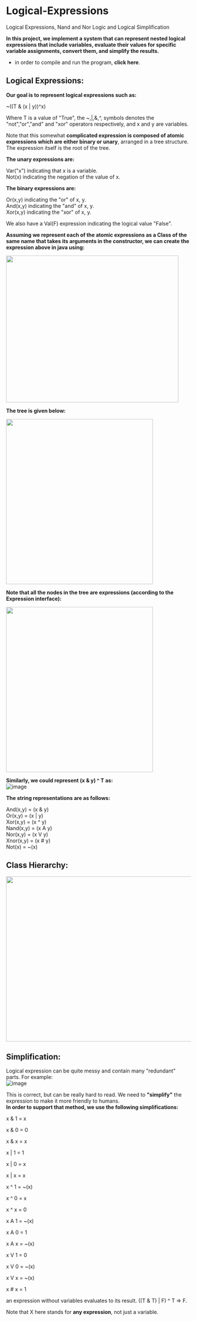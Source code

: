 # Logical-Expressions
Logical Expressions, Nand and Nor Logic and Logical Simplification  

**In this project, we implement a system that can represent nested logical expressions that include variables, evaluate their values for specific variable assignments, convert them, and simplify the results.**  

- in order to compile and run the program, **click here**.  

## Logical Expressions:  
**Our goal is to represent logical expressions such as:**    

~((T & (x | y))^x)  

Where T is a value of "True", the ~,|,&,^, symbols denotes the "not","or","and" and "xor" operators respectively, and x and y are variables.  

Note that this somewhat **complicated expression is composed of atomic expressions which are either binary or unary**, arranged in a tree structure. The expression itself is the root of the tree.  

**The unary expressions are:**    

Var("x") indicating that x is a variable.  
Not(x) indicating the negation of the value of x.  

**The binary expressions are:**    

Or(x,y) indicating the "or" of x, y.  
And(x,y) indicating the "and" of x, y.  
Xor(x,y) indicating the "xor" of x, y.  

We also have a Val(F) expression indicating the logical value "False".  

**Assuming we represent each of the atomic expressions as a Class of the same name that takes its arguments in the constructor, we can create the expression above in java using:**    

<img src="https://user-images.githubusercontent.com/83518959/193431728-57ffe935-4234-473d-9a83-890a93bcdc45.png" width="470" height="400" />   

**The tree is given below:**    

<img src="https://user-images.githubusercontent.com/83518959/193431738-fe390a72-aeb3-4fbd-9e9e-91c0f016ec65.png" width="400" height="450" />  

**Note that all the nodes in the tree are expressions (according to the Expression interface):**    

<img src="https://user-images.githubusercontent.com/83518959/193431752-f23764f1-44ef-4c7f-bafd-0239724f51f1.png" width="400" height="450" />  

**Similarly, we could represent (x & y) ^ T as:**    
![image](https://user-images.githubusercontent.com/83518959/193431787-de38309e-cb6c-4c48-bcd7-fa24176f2f94.png)  

**The string representations are as follows:**   

And(x,y) = (x & y)  
Or(x,y) = (x | y)  
Xor(x,y) = (x ^ y)  
Nand(x,y) = (x A y)  
Nor(x,y) = (x V y)  
Xnor(x,y) = (x # y)  
Not(x) = ~(x)  

## Class Hierarchy:  
<img src="https://user-images.githubusercontent.com/83518959/193432356-69f5772d-9b24-411e-98f0-f04de5bd0e3a.png" width="700" height="450" /> 

## Simplification:  

Logical expression can be quite messy and contain many "redundant" parts. For example:   
![image](https://user-images.githubusercontent.com/83518959/193432438-bdca9de0-2376-405c-ba68-1ea1ef119c16.png)  

This is correct, but can be really hard to read. We need to **"simplify"** the expression to make it more friendly to humans.  
**In order to support that method, we use the following simplifications:**    

x & 1 = x  

x & 0 = 0  

x & x = x  

x | 1 = 1  

x | 0 = x  

x | x = x  

x ^ 1 = ~(x)  

x ^ 0 = x  

x ^ x = 0  

x A 1 = ~(x)  

x A 0 = 1  

x A x = ~(x)  

x V 1 = 0  

x V 0 = ~(x)  

x V x = ~(x)  

x # x = 1  

an expression without variables evaluates to its result. ((T & T) | F) ^ T => F.  

Note that X here stands for **any expression**, not just a variable.  

